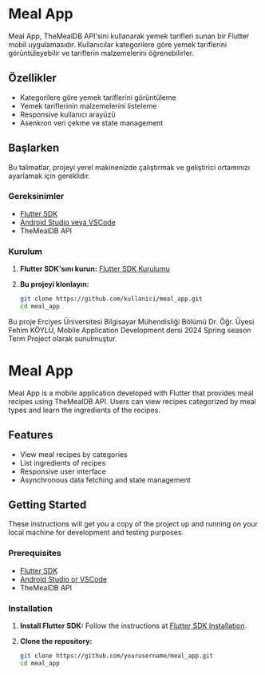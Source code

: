 # Meal App

Meal App, TheMealDB API'sini kullanarak yemek tarifleri sunan bir Flutter mobil uygulamasıdır. Kullanıcılar kategorilere göre yemek tariflerini görüntüleyebilir ve tariflerin malzemelerini öğrenebilirler.

## Özellikler

- Kategorilere göre yemek tariflerini görüntüleme
- Yemek tariflerinin malzemelerini listeleme
- Responsive kullanıcı arayüzü
- Asenkron veri çekme ve state management

## Başlarken

Bu talimatlar, projeyi yerel makinenizde çalıştırmak ve geliştirici ortamınızı ayarlamak için gereklidir.

### Gereksinimler

- [Flutter SDK](https://flutter.dev/docs/get-started/install)
- [Android Studio veya VSCode](https://flutter.dev/docs/get-started/editor)
- TheMealDB API

### Kurulum

1. **Flutter SDK'sını kurun:**
   [Flutter SDK Kurulumu](https://flutter.dev/docs/get-started/install)

2. **Bu projeyi klonlayın:**
   ```bash
   git clone https://github.com/kullanici/meal_app.git
   cd meal_app


Bu proje Erciyes Üniversitesi Bilgisayar Mühendisliği  Bölümü  Dr. Öğr. Üyesi Fehim KÖYLÜ, Mobile Application Development dersi 2024 Spring season Term Project olarak 
sunulmuştur.

# Meal App

Meal App is a mobile application developed with Flutter that provides meal recipes using TheMealDB API. Users can view recipes categorized by meal types and learn the ingredients of the recipes.

## Features

- View meal recipes by categories
- List ingredients of recipes
- Responsive user interface
- Asynchronous data fetching and state management

## Getting Started

These instructions will get you a copy of the project up and running on your local machine for development and testing purposes.

### Prerequisites

- [Flutter SDK](https://flutter.dev/docs/get-started/install)
- [Android Studio or VSCode](https://flutter.dev/docs/get-started/editor)
- TheMealDB API

### Installation

1. **Install Flutter SDK:**
   Follow the instructions at [Flutter SDK Installation](https://flutter.dev/docs/get-started/install).

2. **Clone the repository:**
   ```bash
   git clone https://github.com/yourusername/meal_app.git
   cd meal_app

